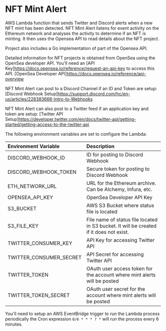 # NFT Mint Alert
AWS Lambda function that sends Twitter and Discord alerts when a new NFT mint has been detected. NFT Mint Alert listens for event activity on the Ethereum network and analyses the activity to determine if an NFT is minting. It then uses the Opensea API to read details about the NFT project.

Project also includes a Go implementation of part of the Opensea API.

Detailed information for NFT projects is obtained from OpenSea using the OpenSea developer API. You'll need an [API Key]https://docs.opensea.io/reference/request-an-api-key to access this API.
[OpenSea Developer API]https://docs.opensea.io/reference/api-overview

NFT Mint Alert can post to a Discord Channel if an ID and Token are setup:
[Discord Webhook Setup]https://support.discord.com/hc/en-us/articles/228383668-Intro-to-Webhooks

NFT Mint Alert can also post to a Twitter feed if an application key and token are setup:
[Twitter API Setup]https://developer.twitter.com/en/docs/twitter-api/getting-started/getting-access-to-the-twitter-api

The following environment variables are set to configure the Lambda:

| Environment Variable | Description |
| :--- | :--- |
| DISCORD_WEBHOOK_ID | ID for posting to Discord Webhook |
| DISCORD_WEBHOOK_TOKEN | Secure token for posting to Discord Webhook |
| ETH_NETWORK_URL | URL for the Ethereum archive. Can be Alchemy, Infura, etc. |
| OPENSEA_API_KEY | OpenSea Developer API Key |
| S3_BUCKET | AWS S3 Bucket where status file is located |
| S3_FILE_KEY | File name of status file located in S3 bucket. It will be created if it does not exist. |
| TWITTER_CONSUMER_KEY | API Key for accessing Twitter API |
| TWITTER_CONSUMER_SECRET | API Secret for accessing Twitter API |
| TWITTER_TOKEN | OAuth user access token for the account where mint alerts will be posted |
| TWITTER_TOKEN_SECRET | OAuth user secret for the account where mint alerts will be posted |

You'll need to setup an AWS EventBridge trigger to run the Lambda process periodically the Cron expression ```0/6 * * * ? *``` will run the process every 6 minutes.
